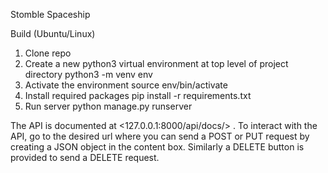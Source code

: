 Stomble Spaceship

Build (Ubuntu/Linux)

1) Clone repo
2) Create a new python3 virtual environment at top level of project directory
    python3 -m venv env
3) Activate the environment
    source env/bin/activate
4) Install required packages
    pip install -r requirements.txt
5) Run server
    python manage.py runserver

The API is documented at <127.0.0.1:8000/api/docs/> .
To interact with the API, go to the desired url where you can send a POST or PUT request by creating a JSON object in the content box. Similarly a DELETE button is provided to send a DELETE request.